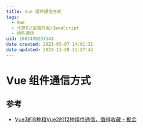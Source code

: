 ```yaml
---
title: Vue 组件通信方式
tags: 
  - Vue
  - 计算机/前端开发/JavaScript
  - 组件通信
uid: 1683439291143
date created: 2023-05-07 14:01:31
date updated: 2023-11-28 11:27:42
---
```


# Vue 组件通信方式

## 参考

- [Vue3的8种和Vue2的12种组件通信，值得收藏 - 掘金](https://juejin.cn/post/6999687348120190983)
